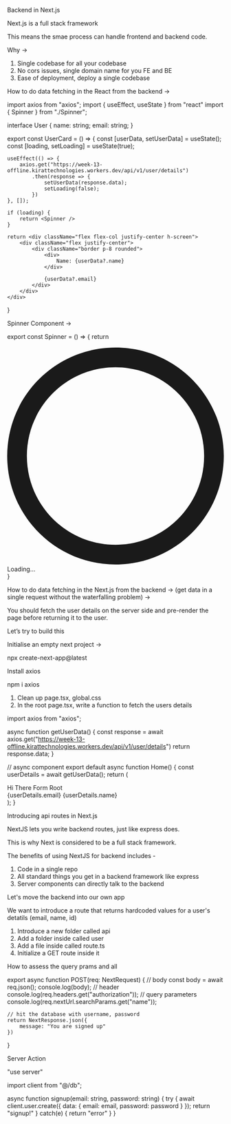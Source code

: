 Backend in Next.js

Next.js is a full stack framework

This means the smae process can handle frontend and backend code.

Why ->

1. Single codebase for all your codebase
2. No cors issues, single domain name for you FE and BE
3. Ease of deployment, deploy a single codebase



How to do data fetching in the React from the backend ->


import axios from "axios";
import { useEffect, useState } from "react"
import { Spinner } from "./Spinner";

interface User {
    name: string;
    email: string;
}

export const UserCard = () => {
    const [userData, setUserData] = useState<User>();
    const [loading, setLoading] = useState(true);

    useEffect(() => {
        axios.get("https://week-13-offline.kirattechnologies.workers.dev/api/v1/user/details")
            .then(response => {
                setUserData(response.data);
                setLoading(false);
            })
    }, []);

    if (loading) {
        return <Spinner />
    }

    return <div className="flex flex-col justify-center h-screen">
        <div className="flex justify-center">
            <div className="border p-8 rounded">
                <div>
                    Name: {userData?.name}
                </div>
                
                {userData?.email}
            </div>
        </div>
    </div>
}


Spinner Component ->

export const Spinner = () => {
    return <div className="flex flex-col justify-center h-screen">
        <div className="flex justify-center">
            <div role="status">
                <svg aria-hidden="true" className="w-8 h-8 text-gray-200 animate-spin dark:text-gray-600 fill-blue-600" viewBox="0 0 100 101" fill="none" xmlns="http://www.w3.org/2000/svg">
                    <path d="M100 50.5908C100 78.2051 77.6142 100.591 50 100.591C22.3858 100.591 0 78.2051 0 50.5908C0 22.9766 22.3858 0.59082 50 0.59082C77.6142 0.59082 100 22.9766 100 50.5908ZM9.08144 50.5908C9.08144 73.1895 27.4013 91.5094 50 91.5094C72.5987 91.5094 90.9186 73.1895 90.9186 50.5908C90.9186 27.9921 72.5987 9.67226 50 9.67226C27.4013 9.67226 9.08144 27.9921 9.08144 50.5908Z" fill="currentColor"/>
                    <path d="M93.9676 39.0409C96.393 38.4038 97.8624 35.9116 97.0079 33.5539C95.2932 28.8227 92.871 24.3692 89.8167 20.348C85.8452 15.1192 80.8826 10.7238 75.2124 7.41289C69.5422 4.10194 63.2754 1.94025 56.7698 1.05124C51.7666 0.367541 46.6976 0.446843 41.7345 1.27873C39.2613 1.69328 37.813 4.19778 38.4501 6.62326C39.0873 9.04874 41.5694 10.4717 44.0505 10.1071C47.8511 9.54855 51.7191 9.52689 55.5402 10.0491C60.8642 10.7766 65.9928 12.5457 70.6331 15.2552C75.2735 17.9648 79.3347 21.5619 82.5849 25.841C84.9175 28.9121 86.7997 32.2913 88.1811 35.8758C89.083 38.2158 91.5421 39.6781 93.9676 39.0409Z" fill="currentFill"/>
                </svg>
                <span className="sr-only">Loading...</span>
            </div>
        </div>
    </div>
}





How to do data fetching in the Next.js from the backend -> (get data in a single request without the waterfalling problem) ->

You should fetch the user details on the server side and pre-render the page before returning it to the user.



 
Let’s try to build this 

Initialise an empty next project ->

npx create-next-app@latest

Install axios

npm i axios

1. Clean up page.tsx, global.css
2. In the root page.tsx, write a function to fetch the users details




import axios from "axios";


async function getUserData() {
  const response = await axios.get("https://week-13-offline.kirattechnologies.workers.dev/api/v1/user/details")
  return response.data;
}



// async component
export default async function Home() {
  const userDetails = await getUserData();
  return (
    <div>
      Hi There Form Root <br />
      {userDetails.email}
      {userDetails.name}
    </div>
  );
}




Introducing api routes in Next.js

NextJS lets you write backend routes, just like express does.

This is why Next is considered to be a full stack framework.

The benefits of using NextJS for backend includes -

1. Code in a single repo
2. All standard things you get in a backend framework like express
3. Server components can directly talk to the backend




Let's move the backend into our own app

We want to introduce a route that returns hardcoded values for a user's detatils (email, name, id)

1. Introduce a new folder called api
2. Add a folder inside called user
3. Add a file inside called route.ts
4. Initialize a GET route inside it




How to assess the query prams and all

export async function POST(req: NextRequest) {
    // body
    const body = await req.json();
    console.log(body);
    // header
    console.log(req.headers.get("authorization"));
    // query parameters
    console.log(req.nextUrl.searchParams.get("name"));

    // hit the database with username, password
    return NextResponse.json({
        message: "You are signed up"
    })
}






Server Action

"use server" 

import client from "@/db";

async function signup(email: string, password: string) {
    try {
        await client.user.create({
            data: {
                email: email,
                password: password
            }
        });
        return "signup!"
    } catch(e) {
        return "error"
    }
}